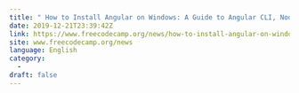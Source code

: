 ```yaml
---
title: " How to Install Angular on Windows: A Guide to Angular CLI, Node.js, and Build Tools "
date: 2019-12-21T23:39:42Z
link: https://www.freecodecamp.org/news/how-to-install-angular-on-windows-a-guide-to-angular-cli-node-js-and-build-tools/?utm_medium=RSS&utm_source=news.12bit.vn
site: www.freecodecamp.org/news
language: English
category:
  -   
draft: false
---
```

